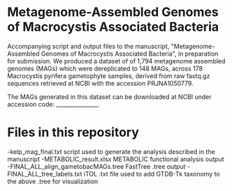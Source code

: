 # Metagenome-Assembled Genomes of Macrocystis Associated Bacteria
Accompanying script and output files to the manuscript,  "Metagenome-Assembled Genomes of Macrocystis Associated Bacteria", in preparation for submission. 
We produced a dataset of of 1,794 metagenome assembled genomes (MAGs) which were dereplicated to 148 MAGs, across 178 Macrocystis pyrifera gametophyte samples, derived from raw fastq.gz sequences retrieved at NCBI with the accession PRJNA1050779. 

The MAGs generated in this dataset can be downloaded at NCBI under accession code: _______________.

# Files in this repository

-kelp_mag_final.txt  script used to generate the analysis described in the manuscript
-METABOLIC_result.xlsx  METABOLIC functional analysis output
-FINAL_ALL_align_gametobacMAGs.tree  FastTree .tree output
-FINAL_ALL_tree_labels.txt  iTOL .txt file used to add GTDB-Tk taxonomy to the above .tree for visualization
